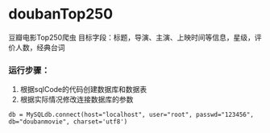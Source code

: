# doubanTop250
豆瓣电影Top250爬虫
目标字段：标题，导演、主演、上映时间等信息，星级，评价人数，经典台词
### 运行步骤：
1. 根据sqlCode的代码创建数据库和数据表
2. 根据实际情况修改连接数据库的参数
```
db = MySQLdb.connect(host="localhost", user="root", passwd="123456", db="doubanmovie", charset='utf8')
```
